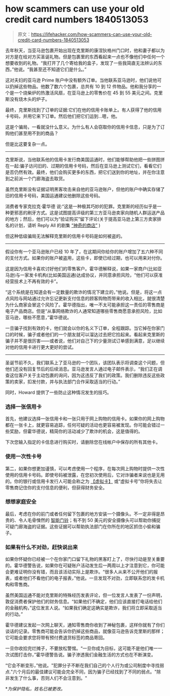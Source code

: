 # how scammers can use your old credit card numbers 1840513053

> 原文：<https://lifehacker.com/how-scammers-can-use-your-old-credit-card-numbers-1840513053>

去年秋天，当亚马逊包裹开始出现在克里斯的康涅狄格州门口时，他和妻子都以为对方是在给对方买圣诞礼物。但是包裹里的东西看起来一点也不像他们中任何一个想要收到的礼物。“我打开了几个寄给我的盒子，发现了一些我简直无法辨认的东西，”他说。“我甚至还不知道它们是什么。”

这对夫妇的亚马逊 Prime 账户中没有额外订单。当他联系亚马逊时，他们说他可以扔掉这些物品。他数了数六个包裹，总共有 10 到 12 件物品。他和我分享的一个是一个烧柴炉的热激活风扇，在亚马逊上的零售价在 45 到 55 美元之间。克里斯没有烧木头的炉子。



最终，克里斯找到了订单的证据:它们在他的信用卡账单上。有人获得了他的信用卡号码，并用它来下订单。然后他们把它们运到...嗯，他。

这是个骗局，一看就没什么意义。为什么有人会窃取你的信用卡信息，只是为了订购他们甚至用不到的商品？

但是比这要复杂一点。

* * *

克里斯说，当他联系他的信用卡发行商美国运通时，他们能够帮助他把一些拼图拼在一起:骗子访问旧的、过期的信用卡号码，然后在亚马逊上测试它们，看看它们是否仍然有效。最终，他们会购买更多的东西，把它们送到你的地址，并在你注意到之前派一个门廊海盗去取货。



虽然克里斯没有证据证明黑客攻击来自他的亚马逊账户，但他的账户中确实存储了旧的信用卡号码，美国运通建议他删除这些号码。

消费者专家克拉克·霍华德 说:“这是一种极其巧妙的犯罪。克里斯的经历似乎是一种更邪恶的刷牙方式。这是试图提高评级的第三方亚马逊卖家向随机人群运送产品的地方；然后，他们可以为“验证购买”留下评论(关于提高亚马逊上第三方卖家排名的计划，请听 Reply All 的剧集 [“神奇的商店”](https://gimletmedia.com/shows/reply-all/brhow4) )

但这种低级骗局无法解释克里斯的信用卡号码是如何被盗的。

* * *

假设你有一个亚马逊账户已经 10 年了，在这期间你给你的账户增加了五六种不同的支付方式。如果你的账户被盗用，这些卡，即使已经过期，也可以用来对付你。



这是因为信用卡喜欢讨好他们的零售客户。霍华德解释说，如果一家商户(比如亚马逊)与一家发卡机构(比如美国运通)达成协议，并同意承担风险，“他们可以获准经营技术上不再有效的卡”。

“这个系统是在知道会有一定数量的欺诈的情况下建立的，”他说。但是，将这一点点风险与网站通过允许忘记更新支付信息的顾客购物而带来的收入相比，就很清楚为什么商家会冒这个风险了。霍华德指出，唯一不太可能承担这一责任的零售商是电子产品商店。但是“从事网络欺诈的人通常知道哪些零售商愿意承担风险，比如亚马逊，哪些不愿意，”霍华德说。

一旦骗子找到有效的卡，他们就会以你的名义下订单，全程跟踪。当它掉在你家门口的时候，骗子或者他们的一个朋友就可以溜达过去把它捡起来。看起来克里斯的骗子并不是很厉害——或者说，他们对自己下的少量测试订单感到满意，足以继续对他的信用卡进行更大更好的尝试。

* * *

圣诞节前不久，我们联系上了亚马逊的一个团队，该团队表示将调查这个问题，但他们还没有回复节后的后续消息。亚马逊发言人通过电子邮件表示，“我们正在调查这位客户关于主动包裹的询问，因为这违反了我们的政策。我们删除违反这些政策的卖家，扣发付款，并与执法部门合作采取适当的行动。”



同时，Howard 提供了一些防止这种情况发生的技巧。

### 选择一张信用卡

首先，他建议选择一张信用卡和一张只用于网上购物的信用卡。如果你的网上购物都在一张卡上，就更容易追踪，任何可疑的活动也更容易被发现。你可能会错过一些奖励，但霍华德说，精简你的活动减少了欺诈的机会，这是值得的。

下次您输入指定的卡信息进行购买时，请删除您在线帐户中保存的所有其他卡。

### 使用一次性卡号

第二，如果你想更加谨慎，可以考虑使用一个程序，在每次网上购物时提供一次性使用的信用卡号码。即使号码被泄露，在您初次使用后，它对诈骗者来说也是无用的。你的银行或信用卡发行人可能会称之为 [【虚拟卡】](https://twocents.lifehacker.com/sign-up-for-free-trials-with-a-virtual-credit-card-1826954873) 或“虚拟卡号”你将失去让零售商记住你的支付信息的便利，但获得财务安全。



### 想想家庭安全

最后，考虑在你的前门或者任何留下包裹的地方安装一个摄像头。不一定非得是昂贵的、令人毛骨悚然的 [智能门铃](https://gizmodo.com/ring-s-hidden-data-let-us-map-amazons-sprawling-home-su-1840312279)；有不到 50 美元的安全摄像头可以帮助你捕捉可疑门廊海盗的证据。这些证据可以帮助执法部门在你所在的地区抓住小偷和骗子。

### 如果有什么不对劲，赶快说出来

如果你怀疑你已经被一个在你家门口留下礼物的黑客盯上了，尽快行动是至关重要的。霍华德警告说，如果你在可疑账户活动发生后一两周以上才注意到它，你可能会更难证明你没有错，而且该活动实际上是欺诈。“很多人从来不公开他们的报表，或者他们不看他们的电子报表，”他说。一旦发现不对劲，立即联系您的发卡机构和零售商。

虽然美国运通不能对克里斯的特殊经历发表评论，但一位发言人发表了一份声明，敦促消费者保护他们的财务信息。“如果他们不确定，他们应该直接打电话给他们的金融机构，”这位发言人说。“如果我们确定这确实是欺诈，我们将立即采取适当的行动。”

霍华德建议发起一次网上聊天，通知零售商你收到了神秘包裹，这样你就有了你们谈话的记录。零售商可能会告诉你扔掉这些商品，就像亚马逊告诉克里斯的那样；它可能会要求您将带有预付费退货标签的商品寄回。



一旦你收拾完烂摊子，不要放松警惕。“一旦你成为目标，这可能不是他们唯一一次试图打击你，”霍华德警告说。骗子渗透我们金融生活的方式也在不断演变。

“它会不断变形，”他说。"犯罪分子不断在我们自己的个人行为或公司制度中寻找弱点."六个月后的最佳建议可能会完全不同，因为骗子已经找到了不同的弱点。"除非发生了什么事，否则人们不会注意到。"

**为保护隐私，姓名已被更改。*